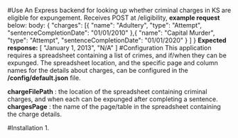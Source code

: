 #Use
An Express backend for looking up whether criminal charges in KS are eligible for expungement.
Receives POST at /eligibility, **example request** below:
body: 
{
"charges": [{
"name": "Adultery",
"type": "Attempt",
"sentenceCompletionDate": "01/01/2010"
},{
"name": "Capital Murder",
"type": "Attempt",
"sentenceCompletionDate": "01/01/2020"
}
]
}
**Expected response:**
[
"January 1, 2013",
"N/A"
]
#Configuration
This application requires a spreadsheet containing a list of crimes, and if/when they can be expunged.
The spreadsheet location, and the specific page and column names for the details about charges, can be configured in the **/config/default.json** file.

**chargeFilePath** : the location of the spreadsheet containing criminal charges, and when each can be expunged after completing a sentence.
**chargesPage** : the name of the page/table in the spreadsheet containing the charge details.

#Installation
1. 
